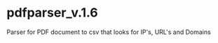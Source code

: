 pdfparser_v.1.6
===============

Parser for PDF document to csv that looks for IP's, URL's and Domains
